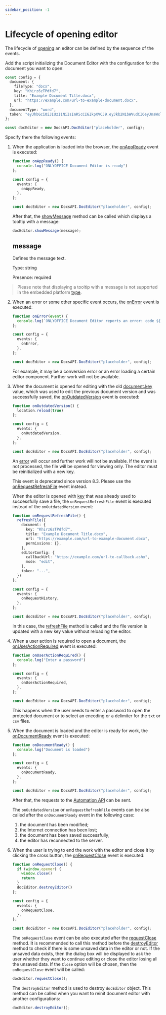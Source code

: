 ```yaml
---
sidebar_position: -1
---
```


# Lifecycle of opening editor

The lifecycle of [opening](./opening-file.md) an editor can be defined by the sequence of the events.

Add the script initializing the Document Editor with the configuration for the document you want to open:

``` ts
const config = {
  document: {
    fileType: "docx",
    key: "Khirz6zTPdfd7",
    title: "Example Document Title.docx",
    url: "https://example.com/url-to-example-document.docx",
  },
  documentType: "word",
  token: "eyJhbGciOiJIUzI1NiIsInR5cCI6IkpXVCJ9.eyJkb2N1bWVudCI6eyJmaWxlVHlwZSI6ImRvY3giLCJrZXkiOiJLaGlyejZ6VFBkZmQ3IiwidGl0bGUiOiJFeGFtcGxlIERvY3VtZW50IFRpdGxlLmRvY3giLCJ1cmwiOiJodHRwczovL2V4YW1wbGUuY29tL3VybC10by1leGFtcGxlLWRvY3VtZW50LmRvY3gifSwiZG9jdW1lbnRUeXBlIjoid29yZCJ9.7IpEJxdOvBQ0kJ8l6ZegIV4tX5vsPbZZCDDVmcFROXc",
};

const docEditor = new DocsAPI.DocEditor("placeholder", config);
```

Specify there the following events:

1. When the application is loaded into the browser, the [onAppReady](../../usage-api/config/events.md#onappready) event is executed:

   ``` ts
   function onAppReady() {
     console.log("ONLYOFFICE Document Editor is ready")
   };

   const config = {
     events: {
       onAppReady,
     },
   };

   const docEditor = new DocsAPI.DocEditor("placeholder", config);
   ```

   After that, the [showMessage](../../usage-api/methods.md#showmessage) method can be called which displays a tooltip with a message:

   ``` ts
   docEditor.showMessage(message);
   ```

   ## message

   Defines the message text.

   Type: string

   Presence: required

  > Please note that displaying a tooltip with a message is not supported in the embedded platform [type](../../usage-api/config/config.md#type).

2. When an error or some other specific event occurs, the [onError](../../usage-api/config/events.md#onerror)  event is executed:

   ``` ts
   function onError(event) {
     console.log(`ONLYOFFICE Document Editor reports an error: code ${event.data.errorCode}, description ${event.data.errorDescription}`)
   };

   const config = {
     events: {
       onError,
     },
   };

   const docEditor = new DocsAPI.DocEditor("placeholder", config);
   ```

   For example, it may be a conversion error or an error loading a certain editor component. Further work will not be available.

3. When the document is opened for editing with the old [document.key](../../usage-api/config/document/document.md#key) value, which was used to edit the previous document version and was successfully saved, the [onOutdatedVersion](../../usage-api/config/events.md#onoutdatedversion) event is executed:

   ``` ts
   function onOutdatedVersion() {
     location.reload(true)
   };

   const config = {
     events: {
       onOutdatedVersion,
     },
   };

   const docEditor = new DocsAPI.DocEditor("placeholder", config);
   ```

   An [error](../../more-information/troubleshooting.md#the-file-version-has-been-changed) will occur and further work will not be available. If the event is not processed, the file will be opened for viewing only. The editor must be reinitialized with a new key.

   This event is deprecated since version 8.3. Please use the [onRequestRefreshFile](../../usage-api/config/events.md#onrequestrefreshfile) event instead.

   When the editor is opened with [key](../../usage-api/config/document/document.md#key) that was already used to successfully save a file, the `onRequestRefreshFile` event is executed instead of the `onOutdatedVersion` event:

   ``` ts
   function onRequestRefreshFile() {
     refreshFile({
       document: {
         key: "Khirz6zTPdfd7",
         title: "Example Document Title.docx",
         url: "https://example.com/url-to-example-document.docx",
         permissions: {},
       },
       editorConfig: {
         callbackUrl: "https://example.com/url-to-callback.ashx",
         mode: "edit",
       },
       token: "...",
     })
   };

   const config = {
     events: {
       onRequestHistory,
     },
   };

   const docEditor = new DocsAPI.DocEditor("placeholder", config);
   ```

   In this case, the [refreshFile](../../usage-api/methods.md#refreshfile) method is called and the file version is updated with a new key value without reloading the editor.

4. When a user action is required to open a document, the [onUserActionRequired](../../usage-api/config/events.md#onuseractionrequired) event is executed:

   ``` ts
   function onUserActionRequired() {
     console.log("Enter a password")
   };

   const config = {
     events: {
       onUserActionRequired,
     },
   };

   const docEditor = new DocsAPI.DocEditor("placeholder", config);
   ```

   This happens when  the user needs to enter a password to open the protected document or to select an encoding or a delimiter for the `txt` or `csv` files.

5. When the document is loaded and the editor is ready for work, the [onDocumentReady](../../usage-api/config/events.md#ondocumentready) event is executed:

   ``` ts
   function onDocumentReady() {
     console.log("Document is loaded")
   };

   const config = {
     events: {
       onDocumentReady,
     },
   };

   const docEditor = new DocsAPI.DocEditor("placeholder", config);
   ```

   After that, the requests to the [Automation API](/docs/docs-api/usage-api/automation-api.md) can be sent.
   
   The `onOutdatedVersion` or `onRequestRefreshFile` events can be also called after the `onDocumentReady` event in the following case:

   1. the document has been modified;
   2. the Internet connection has been lost;
   3. the document has been saved successfully;
   4. the editor has reconnected to the server.

6. When the user is trying to end the work with the editor and close it by clicking the cross button, the [onRequestClose](../../usage-api/config/events.md#onrequestclose) event is executed:

   ```ts
   function onRequestClose() {
     if (window.opener) {
       window.close()
       return
     }
     docEditor.destroyEditor()
   };

   const config = {
     events: {
       onRequestClose,
     },
   };

   const docEditor = new DocsAPI.DocEditor("placeholder", config);
   ```

   The `onRequestClose` event can be also executed after the [requestClose](../../usage-api/methods.md#requestclose) method. It is recommended to call this method before the [destroyEditor](../../usage-api/methods.md#destroyeditor) method to check if there is some unsaved data in the editor or not. If the unsaved data exists, then the dialog box will be displayed to ask the user whether they want to continue editing or close the editor losing all the unsaved data. If the `Close` option will be chosen, then the `onRequestClose` event will be called:

   ``` ts
   docEditor.requestClose();
   ```

   The `destroyEditor` method is used to destroy `docEditor` object. This method can be called when you want to reinit document editor with another configurations:

   ``` ts
   docEditor.destroyEditor();
   ```
